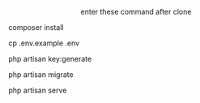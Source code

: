 <p align="center">
enter these command after clone
</p>

<p>
composer install
</p>

<p>
cp .env.example .env
</p>

<p>
php artisan key:generate
</p>

<p>
php artisan migrate
</p>

<p>
php artisan serve
</p>

